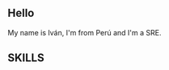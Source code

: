 ## Hello
<span style="color: blue">
 </span> 
My name is Iván, I'm from Perú and I'm a SRE.

## SKILLS